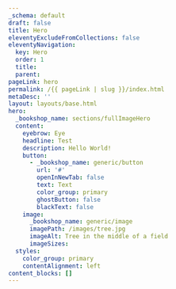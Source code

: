 ```yaml
---
_schema: default
draft: false
title: Hero
eleventyExcludeFromCollections: false
eleventyNavigation:
  key: Hero
  order: 1
  title:
  parent:
pageLink: hero
permalink: /{{ pageLink | slug }}/index.html
metaDesc: ''
layout: layouts/base.html
hero:
  _bookshop_name: sections/fullImageHero
  content:
    eyebrow: Eye
    headline: Test
    description: Hello World!
    button:
      - _bookshop_name: generic/button
        url: '#'
        openInNewTab: false
        text: Text
        color_group: primary
        ghostButton: false
        blackText: false
    image:
      _bookshop_name: generic/image
      imagePath: /images/tree.jpg
      imageAlt: Tree in the middle of a field
      imageSizes:
  styles:
    color_group: primary
    contentAlignment: left
content_blocks: []
---
```

